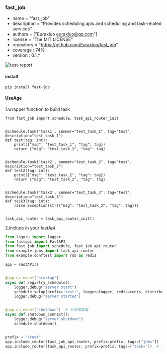 ### fast_job 
- name = "fast_job"
- description = "Provides scheduling apis and scheduling and task-related services"
- authors = ["Euraxluo <euraxluo@qq.com>"]
- license = "The MIT LICENSE"
- repository = "https://github.com/Euraxluo/fast_job"
- coverage : 74%
- version : 0.1.*

![test-report](https://gitee.com/Euraxluo/images/raw/master/pycharm/MIK-HQpicL.png)

#### install
`pip install fast-job`

#### UseAge

1.wrapper function to build task

```
from fast_job import schedule, task_api_router_init


@schedule.task('task1', summer="test_task_1", tag='test', description="test_task_1")
def test(tag: int):
    print({"msg": "test_task_1", "tag": tag})
    return {"msg": "test_task_1", "tag": tag}


@schedule.task('task2', summer="test_task_2", tag='test', description="test_task_2")
def test2(tag: int):
    print({"msg": "test_task_2", "tag": tag})
    return {"msg": "test_task_2", "tag": tag}


@schedule.task('task3', summer="test_task_3", tag='test', description="test_task_3")
def task3(tag: int):
    raise Exception(str({"msg": "test_task_2", "tag": tag}))


task_api_router = task_api_router_init()
```

2.include in your fastApi

```python
from loguru import logger
from fastapi import FastAPI
from fast_job import schedule, fast_job_api_router
from example.jobs import task_api_router
from example.conftest import rdb as redis

app = FastAPI()


@app.on_event("startup")
async def registry_schedule():
    logger.debug("server start")
    schedule.setup(prefix='test:', logger=logger, redis=redis, distributed=True)
    logger.debug("server started")


@app.on_event("shutdown")  # 关闭调度器
async def shutdown_connect():
    logger.debug("server shutdown")
    schedule.shutdown()


prefix = "/test"
app.include_router(fast_job_api_router, prefix=prefix, tags=["jobs"])  # include router
app.include_router(task_api_router, prefix=prefix, tags=["tasks"])  # include router
```